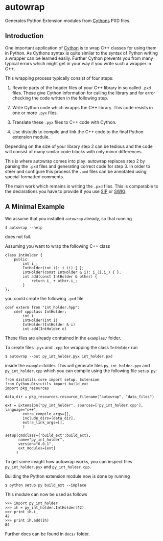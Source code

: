 autowrap
========

Generates Python Extension modules from [Cythons](http://cython.org) PXD files.

Introduction
------------

One important application of [Cython](http://cython.org) is to wrap C++ classes
for using them in Python. As Cythons syntax is quite similar to the syntax of
Python writing a wrapper can be learned easily. Further Cython prevents you
from many typical errors which might get in your way if you write
such a wrapper in C++.


This wrapping process typically consist of four steps:

  1. Rewrite parts of the header files of your C++ library in so called `.pxd`
     files. These give Cython information for calling the
     library and for error checking the code written in the following step.

  2. Write Cython code which wrapps the C++ library. This code resists
     in one or more `.pyx` files.

  3. Translate these `.pyx` files to C++ code with Cython.

  4. Use distutils to compile and link the C++ code to the final  Python
     extension module.

Depending on the size of your library step 2 can be tedious and
the code will consist of many similar code blocks with only minor differences.

This is where autowrap comes into play: autowrap replaces step 2 by
parsing the `.pxd` files and generating correct code for step 3.
In order to steer and configure this process the `.pxd` files can be
annotated using special formatted comments.

The main work which remains is writing the `.pxd` files. This is comparable to
the declarations you have to provide if you use
[SIP](http://www.riverbankcomputing.com/software/sip)
or [SWIG](http://swig.org).


A Minimal Example
-----------------

We assume that you installed `autowrap` already, so that running

    $ autowrap --help

does not fail.


Assuming you want to wrap the following C++ class

    class IntHolder {
        public:
            int i_;
            IntHolder(int i): i_(i) { };
            IntHolder(const IntHolder & i): i_(i.i_) { };
            int add(const IntHolder & other) {
                return i_ + other.i_;
            }
    };

you could create the following `.pxd` file

    cdef extern from "int_holder.hpp":
        cdef cppclass IntHolder:
            int i_
            IntHolder(int i)
            IntHolder(IntHolder & i)
            int add(IntHolder o)

These files are already conttained in the `examples/` folder.

To create files `.pyx` and `.cpp` for wrapping the class `IntHolder`
run

    $ autowrap --out py_int_holder.pyx int_holder.pxd

inside the `examples`folder.  This will generate files `py_int_holder.pyx` and
`py_int_holder.cpp` which you can compile using the following file `setup.py`:


    from distutils.core import setup, Extension
    from Cython.Distutils import build_ext
    import pkg_resources

    data_dir = pkg_resources.resource_filename("autowrap", "data_files")

    ext = Extension("py_int_holder", sources=['py_int_holder.cpp'], language="c++",
            extra_compile_args=[],
            include_dirs=[data_dir],
            extra_link_args=[],
            )

    setup(cmdclass={'build_ext':build_ext},
          name="py_int_holder",
          version="0.0.1",
          ext_modules=[ext]
         )


To get some insight how autowrap works, you can inspect files `py_int_holder.pyx` 
and `py_int_holder.cpp`.

Building the Python extension module now is done by running

    $ python setup.py build_ext --inplace

This module can now be used as follows

    >>> import py_int_holder
    >>> ih = py_int_holder.IntHolder(42)
    >>> print ih.i_
    42
    >>> print ih.add(ih)
    84

Further docs can be found in `docs/` folder.
